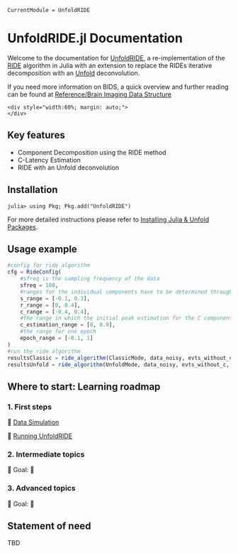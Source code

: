```@meta
CurrentModule = UnfoldRIDE
```

# UnfoldRIDE.jl Documentation 

Welcome to the documentation for [UnfoldRIDE](https://github.com/unfoldtoolbox/UnfoldRIDE.jl), a re-implementation of the [RIDE](https://cns.hkbu.edu.hk/RIDE.htm) algorithm in Julia with an extension to replace the RIDEs iterative decomposition with an [Unfold](https://github.com/unfoldtoolbox/Unfold.jl) deconvolution.

If you need more information on BIDS, a quick overview and further reading can be found at [Reference/Brain Imaging Data Structure](./generated/reference/BIDS.md)


```@raw html
<div style="width:60%; margin: auto;">
</div>
```

## Key features
- Component Decomposition using the RIDE method
- C-Latency Estimation
- RIDE with an Unfold deconvolution

## Installation
```julia-repl
julia> using Pkg; Pkg.add("UnfoldRIDE")
```
For more detailed instructions please refer to [Installing Julia & Unfold Packages](https://unfoldtoolbox.github.io/UnfoldDocs/main/installation/).


## Usage example

```Julia
#config for ride algorithm
cfg = RideConfig(
    #sfreq is the sampling frequency of the data
    sfreq = 100,
    #ranges for the individual components have to be determined through manual inspection of the data
    s_range = [-0.1, 0.3],
    r_range = [0, 0.4],
    c_range = [-0.4, 0.4],
    #the range in which the initial peak estimation for the C component is performed
    c_estimation_range = [0, 0.9],
    #the range for one epoch
    epoch_range = [-0.1, 1]
)
#run the ride algorithm
resultsClassic = ride_algorithm(ClassicMode, data_noisy, evts_without_c, cfg)
resultsUnfold = ride_algorithm(UnfoldMode, data_noisy, evts_without_c, cfg)
```

## Where to start: Learning roadmap
### 1. First steps
🔗 [Data Simulation](10-data_simulation.md)

🔗 [Running UnfoldRIDE](11-running_ride.md)

### 2. Intermediate topics
📌 Goal: 
🔗

### 3. Advanced topics
📌 Goal: 
🔗


## Statement of need
TBD